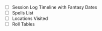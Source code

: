 - [ ] Session Log Timeline with Fantasy Dates
- [ ] Spells List
- [ ] Locations Visited
- [ ] Roll Tables